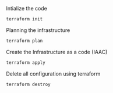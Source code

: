 Intialize the code
```sh
terraform init
```
Planning the infrastructure
```sh
terraform plan
```
Create the Infrastructure as a code (IAAC)
```sh
terraform apply
```
Delete all configuration using terraform
```sh
terraform destroy
```